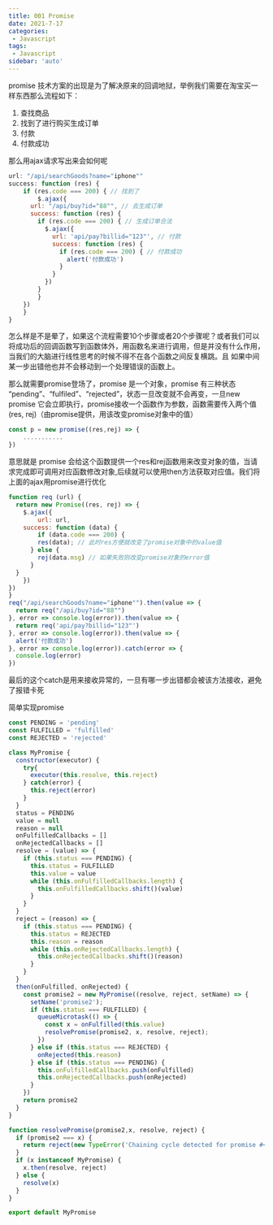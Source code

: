 ```yaml
---
title: 001 Promise
date: 2021-7-17
categories: 
 - Javascript
tags:
 - Javascript
sidebar: 'auto'
---
```


promise 技术方案的出现是为了解决原来的回调地狱，举例我们需要在淘宝买一样东西那么流程如下：

1. 查找商品
2. 找到了进行购买生成订单
3. 付款
4. 付款成功

那么用ajax请求写出来会如何呢

```js
url: "/api/searchGoods?name="iphone""
success: function (res) {
	if (res.code === 200) { // 找到了
		$.ajax({
      url: "/api/buy?id="88"", // 去生成订单
      success: function (res) {
      	if (res.code === 200) { // 生成订单合法
          $.ajax({
            url: 'api/pay?billid="123"', // 付款
            success: function (res) {
              if (res.code === 200) { // 付款成功
                alert('付款成功')
              }
            }
          })
        }
    	}
    })
	}
}
```

怎么样是不是晕了，如果这个流程需要10个步骤或者20个步骤呢？或者我们可以将成功后的回调函数写到函数体外，用函数名来进行调用，但是并没有什么作用，当我们的大脑进行线性思考的时候不得不在各个函数之间反复横跳。且 如果中间某一步出错他也并不会移动到一个处理错误的函数上。

那么就需要promise登场了，promise 是一个对象，promise 有三种状态 “pending”、“fulfiled”、“rejected”，状态一旦改变就不会再变，一旦new promise 它会立即执行，promise接收一个函数作为参数，函数需要传入两个值(res, rej)（由promise提供，用该改变promise对象中的值）

```js
const p = new promise((res,rej) => {
	...........
})
```

意思就是 promise 会给这个函数提供一个res和rej函数用来改变对象的值，当请求完成即可调用对应函数修改对象,后续就可以使用then方法获取对应值。我们将上面的ajax用promise进行优化

```js
function req (url) {
  return new Promise((res, rej) => {
	$.ajax({
		url: url,
    success: function (data) {
    	if (data.code === 200) {
        res(data); // 此时res方便就改变了promise对象中的value值
      } else {
        rej(data.msg) // 如果失败则改变promise对象的error值
      }
  }
	})
})
}
req("/api/searchGoods?name="iphone"").then(value => {
  return req("/api/buy?id="88"")
}, error => console.log(error)).then(value => {
  return req('api/pay?billid="123"')
}, error => console.log(error)).then(value => {
  alert('付款成功')
}, error => console.log(error)).catch(error => {
  console.log(error)
})
```

最后的这个catch是用来接收异常的，一旦有哪一步出错都会被该方法接收，避免了报错卡死

简单实现promise

```js
const PENDING = 'pending'
const FULFILLED = 'fulfilled'
const REJECTED = 'rejected'

class MyPromise {
  constructor(executor) {
    try{
      executor(this.resolve, this.reject)
    } catch(error) {
      this.reject(error)
    }
  }
  status = PENDING
  value = null
  reason = null
  onFulfilledCallbacks = []
  onRejectedCallbacks = []
  resolve = (value) => {
    if (this.status === PENDING) {
      this.status = FULFILLED
      this.value = value
      while (this.onFulfilledCallbacks.length) {
        this.onFulfilledCallbacks.shift()(value)
      }
    }
  }
  reject = (reason) => {
    if (this.status === PENDING) {
      this.status = REJECTED
      this.reason = reason
      while (this.onRejectedCallbacks.length) {
        this.onRejectedCallbacks.shift()(reason)
      }
    }
  }
  then(onFulfilled, onRejected) {
    const promise2 = new MyPromise((resolve, reject, setName) => {
      setName('promise2');
      if (this.status === FULFILLED) {
        queueMicrotask(() => {
          const x = onFulfilled(this.value)
          resolvePromise(promise2, x, resolve, reject);
        })
      } else if (this.status === REJECTED) {
        onRejected(this.reason)
      } else if (this.status === PENDING) {
        this.onFulfilledCallbacks.push(onFulfilled)
        this.onRejectedCallbacks.push(onRejected)
      }
    })
    return promise2
  }
}

function resolvePromise(promise2,x, resolve, reject) {
  if (promise2 === x) {
    return reject(new TypeError('Chaining cycle detected for promise #<Promise>'))
  }
  if (x instanceof MyPromise) {
    x.then(resolve, reject)
  } else {
    resolve(x)
  }
}

export default MyPromise
```


